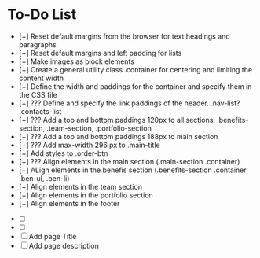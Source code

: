 # To-Do List

- [+] Reset default margins from the browser for text headings and paragraphs
- [+] Reset default margins and left padding for lists
- [+] Make images as block elements
- [+] Create a general utility class .container for centering and limiting the content width
- [+] Define the width and paddings for the container and specify them in the CSS file
- [+] ??? Define and specify the link paddings of the header. .nav-list? .contacts-list 
- [+] ??? Add a top and bottom paddings 120px to all sections. .benefits-section, .team-section, .portfolio-section
- [+] ??? Add a top and bottom paddings 188px to main section
- [+] ??? Add max-width 296 px to .main-title 
- [+] Add styles to .order-btn
- [+] ??? Align elements in the main section (.main-section .container) 
- [+] ALign elements in the benefis section (.benefits-section .container .ben-ul, .ben-li)
- [+] Align elements in the team section
- [+] Align elements in the portfolio section
- [+] Align elements in the footer
- [ ]
- [ ]
- [ ] Add page Title
- [ ] Add page description
